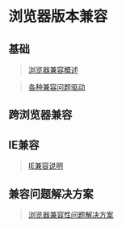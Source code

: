 # 浏览器版本兼容

## 基础

> [浏览器兼容概述](知识笔记/大前端/浏览器/浏览器版本兼容/浏览器兼容概述.md)

> [各种兼容问题驱动](知识笔记/大前端/浏览器/浏览器版本兼容/各种兼容问题驱动.md)

## 跨浏览器兼容


## IE兼容

> [IE兼容说明](知识笔记/大前端/浏览器/浏览器版本兼容/IE兼容.md)

## 兼容问题解决方案

> [浏览器兼容性问题解决方案](知识笔记/大前端/浏览器/浏览器版本兼容/浏览器兼容性问题解决方案.md)
